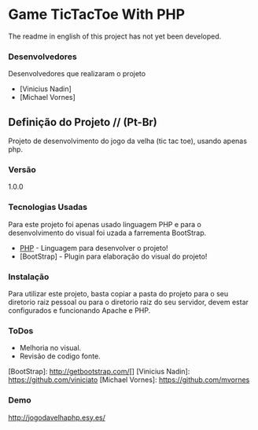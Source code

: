 # Game TicTacToe With PHP
The readme in english of this project has not yet been developed.

### Desenvolvedores
Desenvolvedores que realizaram o projeto
* [Vinicius Nadin]
* [Michael Vornes]

## Definição do Projeto // (Pt-Br)

Projeto de desenvolvimento do jogo da velha (tic tac toe), usando apenas php.

### Versão

1.0.0

### Tecnologias Usadas
Para este projeto foi apenas usado linguagem PHP e para o desenvolvimento do visual foi uzada a farrementa BootStrap.

* [PHP] - Linguagem para desenvolver o projeto!
* [BootStrap] - Plugin para elaboração do visual do projeto!

### Instalação
Para utilizar este projeto, basta copiar a pasta do projeto para o seu diretorio raiz pessoal
ou para o diretorio raiz do seu servidor, devem estar configurados e funcionando Apache e PHP.

### ToDos

- Melhoria no visual.
- Revisão de codigo fonte.

[PHP]: <https://secure.php.net/>
[BootStrap]: <http://getbootstrap.com/>[]
[Vinicius Nadin]: https://github.com/viniciato
[Michael Vornes]: https://github.com/mvornes


### Demo
http://jogodavelhaphp.esy.es/